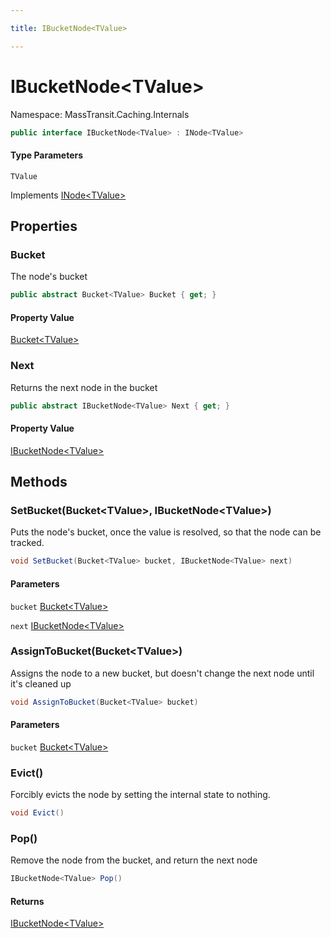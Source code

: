 ```yaml
---

title: IBucketNode<TValue>

---
```


# IBucketNode\<TValue\>

Namespace: MassTransit.Caching.Internals

```csharp
public interface IBucketNode<TValue> : INode<TValue>
```

#### Type Parameters

`TValue`<br/>

Implements [INode\<TValue\>](../masstransit-caching/inode-1)

## Properties

### **Bucket**

The node's bucket

```csharp
public abstract Bucket<TValue> Bucket { get; }
```

#### Property Value

[Bucket\<TValue\>](../masstransit-caching-internals/bucket-1)<br/>

### **Next**

Returns the next node in the bucket

```csharp
public abstract IBucketNode<TValue> Next { get; }
```

#### Property Value

[IBucketNode\<TValue\>](../masstransit-caching-internals/ibucketnode-1)<br/>

## Methods

### **SetBucket(Bucket\<TValue\>, IBucketNode\<TValue\>)**

Puts the node's bucket, once the value is resolved, so that the node
 can be tracked.

```csharp
void SetBucket(Bucket<TValue> bucket, IBucketNode<TValue> next)
```

#### Parameters

`bucket` [Bucket\<TValue\>](../masstransit-caching-internals/bucket-1)<br/>

`next` [IBucketNode\<TValue\>](../masstransit-caching-internals/ibucketnode-1)<br/>

### **AssignToBucket(Bucket\<TValue\>)**

Assigns the node to a new bucket, but doesn't change the next node
 until it's cleaned up

```csharp
void AssignToBucket(Bucket<TValue> bucket)
```

#### Parameters

`bucket` [Bucket\<TValue\>](../masstransit-caching-internals/bucket-1)<br/>

### **Evict()**

Forcibly evicts the node by setting the internal state to
 nothing.

```csharp
void Evict()
```

### **Pop()**

Remove the node from the bucket, and return the next node

```csharp
IBucketNode<TValue> Pop()
```

#### Returns

[IBucketNode\<TValue\>](../masstransit-caching-internals/ibucketnode-1)<br/>
